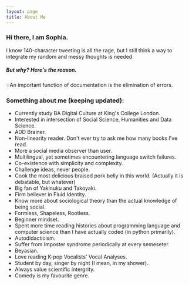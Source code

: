 ```yaml
---
layout: page
title: About Me
---
```


### Hi there, I am Sophia.
I know 140-character tweeting is all the rage, but I still think a way to integrate my random and messy thoughts is needed. 

##### But why? Here's the reason.

<p class="message">
  💡An important function of documentation is the elimination of errors.
</p>


### Something about me (keeping updated):

* Currently study BA Digital Culture at King's College London.
* Interested in intersection of Social Science, Humanities and Data Science.
* ADD Brainer.
* Non-linearity reader. Don't ever try to ask me how many books I've read.
* More a social media observer than user. 
* Multilingual, yet sometimes encountering language switch failures.
* Co-existence with simplicity and complexity.
* Challenge ideas, never people.
* Cook the most delicious braised pork belly in this world. (Actually it is debatable, but whatever)
* Big fan of Yakinuku and Takoyaki. 
* Firm believer in Fluid Identity.
* Know more about sociological theory than the actual knowledge of being social. 
* Formless, Shapeless, Rootless.
* Beginner mindset.
* Spent more time reading histories about programming language and computer science than I have actually coded (in python primarily).
* Autodidacticism.
* Suffer from Imposter syndrome periodically at every semeseter.
* Beyasian.
* Love reading K-pop Vocalists' Vocal Analyses.
* Student by day, singer by night (I mean, in my shower).
* Always value scientific intergrity.
* Comedy is my favourite genre.


